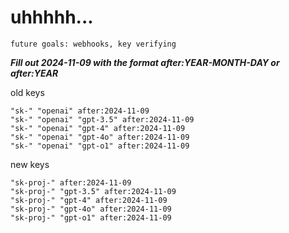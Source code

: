 # uhhhhh...

`future goals: webhooks, key verifying`



***Fill out 2024-11-09 with the format after:YEAR-MONTH-DAY or after:YEAR***

old keys
```
"sk-" "openai" after:2024-11-09
"sk-" "openai" "gpt-3.5" after:2024-11-09
"sk-" "openai" "gpt-4" after:2024-11-09
"sk-" "openai" "gpt-4o" after:2024-11-09
"sk-" "openai" "gpt-o1" after:2024-11-09
```

new keys
```
"sk-proj-" after:2024-11-09
"sk-proj-" "gpt-3.5" after:2024-11-09
"sk-proj-" "gpt-4" after:2024-11-09
"sk-proj-" "gpt-4o" after:2024-11-09
"sk-proj-" "gpt-o1" after:2024-11-09
```
